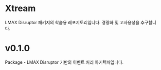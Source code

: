 # Xtream
LMAX Disruptor 패키지의 학습용 레포지토리입니다. 경량화 및 고사용성을 추구합니다.

# v0.1.0
Package - LMAX Disruptor 기반의 이벤트 처리 아키텍처입니다.